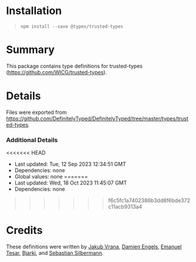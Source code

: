 # Installation
> `npm install --save @types/trusted-types`

# Summary
This package contains type definitions for trusted-types (https://github.com/WICG/trusted-types).

# Details
Files were exported from https://github.com/DefinitelyTyped/DefinitelyTyped/tree/master/types/trusted-types.

### Additional Details
<<<<<<< HEAD
 * Last updated: Tue, 12 Sep 2023 12:34:51 GMT
 * Dependencies: none
 * Global values: none
=======
 * Last updated: Wed, 18 Oct 2023 11:45:07 GMT
 * Dependencies: none
>>>>>>> f6c5fc1a7402386b3dd8f6bde372c11acb9313a4

# Credits
These definitions were written by [Jakub Vrana](https://github.com/vrana), [Damien Engels](https://github.com/engelsdamien), [Emanuel Tesar](https://github.com/siegrift), [Bjarki](https://github.com/bjarkler), and [Sebastian Silbermann](https://github.com/eps1lon).
